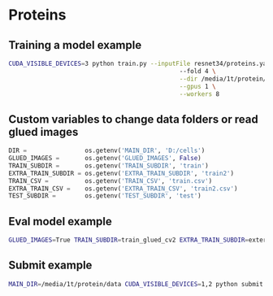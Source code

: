 Proteins
========

## Training a model example

```sh
CUDA_VISIBLE_DEVICES=3 python train.py --inputFile resnet34/proteins.yaml\ 
                                               --fold 4 \
                                               --dir /media/1t/protein/data \
                                               --gpus 1 \
                                               --workers 8
```

## Custom variables to change data folders or read glued images

```python
DIR =                os.getenv('MAIN_DIR', 'D:/cells')
GLUED_IMAGES =       os.getenv('GLUED_IMAGES', False)
TRAIN_SUBDIR =       os.getenv('TRAIN_SUBDIR', 'train')
EXTRA_TRAIN_SUBDIR = os.getenv('EXTRA_TRAIN_SUBDIR', 'train2')
TRAIN_CSV =          os.getenv('TRAIN_CSV', 'train.csv')
EXTRA_TRAIN_CSV =    os.getenv('EXTRA_TRAIN_CSV', 'train2.csv')
TEST_SUBDIR =        os.getenv('TEST_SUBDIR', 'test')
```

## Eval model example

```sh
GLUED_IMAGES=True TRAIN_SUBDIR=train_glued_cv2 EXTRA_TRAIN_SUBDIR=external_data_512_glued_cv2 CUDA_VISIBLE_DEVICES=2 python eval.py --inputFile ./resnet34/proteins.yaml --fold 3 --dir /media/1t/protein/data
```

## Submit example

```sh
MAIN_DIR=/media/1t/protein/data CUDA_VISIBLE_DEVICES=1,2 python submit.py --inputFile ./resnet34/proteins.yaml --fold 2
```
